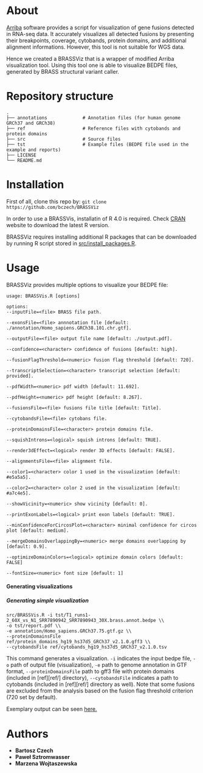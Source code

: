 About
=====
[Arriba](https://github.com/suhrig/arriba) software provides a script for visualization of gene fusions detected in RNA-seq data. It accurately visualizes all detected fusions by presenting their breakpoints, coverage, cytobands, protein domains, and additional alignment informations. However, this tool is not suitable for WGS data.

Hence we created a BRASSViz that is a wrapper of modified Arriba visualization tool. Using this tool one is able to visualize BEDPE files, generated by BRASS structural variant caller.

Repository structure
=====
    .
    ├── annotations             # Annotation files (for human genome GRCh37 and GRCh38)
    ├── ref                     # Reference files with cytobands and protein domains
    ├── src                     # Source files
    ├── tst                     # Example files (BEDPE file used in the example and reports)
    ├── LICENSE
    └── README.md
    

Installation
=====
First of all, clone this repo by: `git clone https://github.com/bczech/BRASSViz`

In order to use a BRASSVis, installatin of R 4.0 is required. Check [CRAN](https://cran.r-project.org/) website to download the latest R version.

BRASSViz requires installing additional R packages that can be downloaded by running R script stored in [src/install_packages.R](src/install_packages.R).


Usage
=====

BRASSViz provides multiple options to visualize your BEDPE file:

```
usage: BRASSVis.R [options]

options:
--inputFile=<file> BRASS file path.

--exonsFile=<file> annnotation file [default: ./annotation/Homo_sapiens.GRCh38.101.chr.gtf].

--outputFile=<file> output file name [default: ./output.pdf].

--confidence=<character> confidence of fusions [default: high].

--fusionFlagThreshold=<numeric> fusion flag threshold [default: 720].

--transcriptSelection=<character> transcript selection [default: provided].

--pdfWidth=<numeric> pdf width [default: 11.692].

--pdfHeight=<numeric> pdf height [default: 8.267].

--fusionsFile=<file> fusions file title [default: Title].

--cytobandsFile=<file> cytobans file.

--proteinDomainsFile=<character> protein domains file.

--squishIntrons=<logical> squish introns [default: TRUE].

--render3dEffect=<logical> render 3D effects [default: FALSE].

--alignmentsFile=<file> alignment file.

--color1=<character> color 1 used in the visualization [default: #e5a5a5].

--color2=<character> color 2 used in the visualization [default: #a7c4e5].

--showVicinity=<numeric> show vicinity [default: 0].

--printExonLabels=<logical> print exon labels [default: TRUE].

--minConfidenceForCircosPlot=<character> minimal confidence for circos plot [default: medium].

--mergeDomainsOverlappingBy=<numeric> merge domains overlapping by [default: 0.9].

--optimizeDomainColors=<logical> optimize domain colors [default: FALSE]

--fontSize=<numeric> font size [default: 1]
```
#### Generating visualizations

##### Generating simple visualization
```
src/BRASSVis.R -i tst/T1_runs1-2_60X_vs_N1_SRR7890942_SRR7890943_30X.brass.annot.bedpe \\
-o tst/report.pdf \\
-e annotation/Homo_sapiens.GRCh37.75.gtf.gz \\
--proteinDomainsFile ref/protein_domains_hg19_hs37d5_GRCh37_v2.1.0.gff3 \\
--cytobandsFile ref/cytobands_hg19_hs37d5_GRCh37_v2.1.0.tsv
```
This command generates a visualization. `-i` indicates the input bedpe file, `-o` path of output file (visualization), `-e` path to genome annotation in GTF format, `--proteinDomainsFile` path to gff3 file with protein domains (included in [ref][ref/] directory), `--cytobandsFile` indicates a path to cytobands (included in [ref][ref/] directory as well).
Note that some fusions are excluded from the analysis based on the fusion flag threshold criterion (720 set by default).

Exemplary output can be seen [here.](tst/report.pdf)

Authors
=====
* **Bartosz Czech**
* **Paweł Sztromwasser**
* **Marzena Wojtaszewska**

